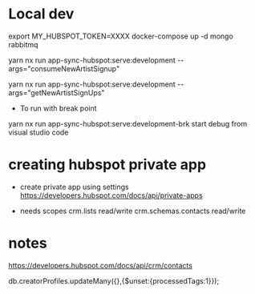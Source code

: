 # Local dev

export MY_HUBSPOT_TOKEN=XXXX
docker-compose up -d mongo rabbitmq

yarn nx run app-sync-hubspot:serve:development --args="consumeNewArtistSignup"

yarn nx run app-sync-hubspot:serve:development --args="getNewArtistSignUps"

- To run with break point

yarn nx run app-sync-hubspot:serve:development-brk
start debug from visual studio code


# creating hubspot private app

- create private app using settings
  https://developers.hubspot.com/docs/api/private-apps

- needs scopes
  crm.lists read/write
  crm.schemas.contacts read/write

# notes

https://developers.hubspot.com/docs/api/crm/contacts

db.creatorProfiles.updateMany({},{$unset:{processedTags:1}});
